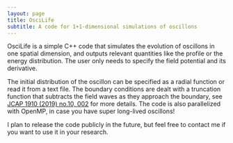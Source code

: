 ```yaml
---
layout: page
title: OsciLife
subtitle: A code for 1+1-dimensional simulations of oscillons
---
```


OsciLife is a simple C++ code that simulates the evolution of oscillons in one spatial dimension, and outputs relevant quantities like the profile or the energy distribution. 
The user only needs to specify the field potential and its derivative.

The initial distribution of the oscillon can be specified as a radial function or read it from a text file. The boundary conditions
are dealt with a truncation function that subtracts the field waves as they approach the boundary, see <a href="https://arxiv.org/pdf/1907.00611.pdf" target="_blank" rel="noopener noreferrer">JCAP 1910 (2019) no.10, 002</a>
for more details. The code is also parallelized with OpenMP, in case you have super long-lived oscillons!

I plan to release the code publicly in the future, but feel free to contact me if you want to use it in your research.

